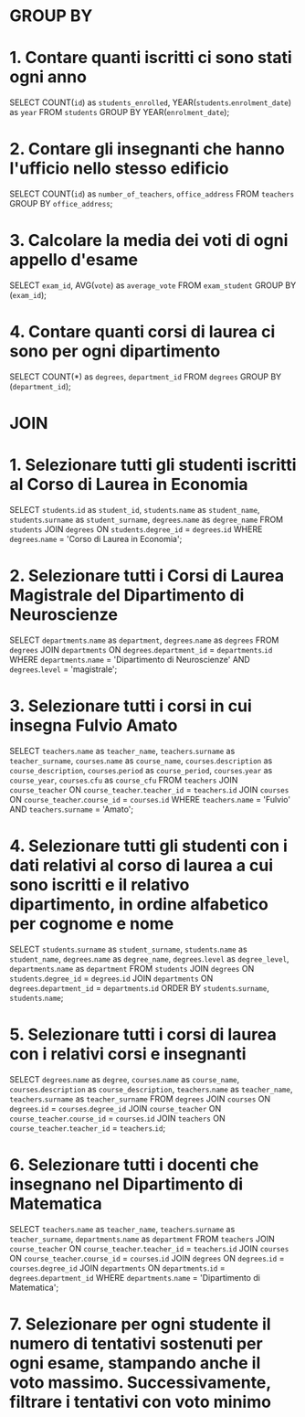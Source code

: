 # GROUP BY
# 1. Contare quanti iscritti ci sono stati ogni anno
SELECT COUNT(`id`) as `students_enrolled`, YEAR(`students`.`enrolment_date`) as `year`
FROM `students`
GROUP BY YEAR(`enrolment_date`);

# 2. Contare gli insegnanti che hanno l'ufficio nello stesso edificio
SELECT COUNT(`id`) as `number_of_teachers`, `office_address`
FROM `teachers`
GROUP BY `office_address`;

# 3. Calcolare la media dei voti di ogni appello d'esame
SELECT `exam_id`, 
AVG(`vote`) as `average_vote`
FROM `exam_student`
GROUP BY (`exam_id`);

# 4. Contare quanti corsi di laurea ci sono per ogni dipartimento
SELECT COUNT(*) as `degrees`,
`department_id`
FROM `degrees`
GROUP BY (`department_id`);


# JOIN
# 1. Selezionare tutti gli studenti iscritti al Corso di Laurea in Economia
SELECT `students`.`id` as `student_id`,
`students`.`name` as `student_name`,
`students`.`surname` as `student_surname`,
`degrees`.`name` as `degree_name`
FROM `students`
JOIN `degrees` ON `students`.`degree_id` = `degrees`.`id`
WHERE `degrees`.`name` = 'Corso di Laurea in Economia';

# 2. Selezionare tutti i Corsi di Laurea Magistrale del Dipartimento di Neuroscienze
SELECT `departments`.`name` as `department`,
`degrees`.`name` as `degrees`
FROM `degrees`
JOIN `departments` ON `degrees`.`department_id` = `departments`.`id`
WHERE `departments`.`name` = 'Dipartimento di Neuroscienze'
AND `degrees`.`level` = 'magistrale';

# 3. Selezionare tutti i corsi in cui insegna Fulvio Amato
SELECT `teachers`.`name` as `teacher_name`,
`teachers`.`surname` as `teacher_surname`,
`courses`.`name` as `course_name`,
`courses`.`description` as `course_description`,
`courses`.`period` as `course_period`,
`courses`.`year` as `course_year`,
`courses`.`cfu` as `course_cfu`
FROM `teachers`
JOIN `course_teacher` ON `course_teacher`.`teacher_id` = `teachers`.`id`
JOIN `courses` ON `course_teacher`.`course_id` = `courses`.`id`
WHERE `teachers`.`name` = 'Fulvio' AND `teachers`.`surname` = 'Amato';

# 4. Selezionare tutti gli studenti con i dati relativi al corso di laurea a cui sono iscritti e il relativo dipartimento, in ordine alfabetico per cognome e nome
SELECT `students`.`surname` as `student_surname`,
`students`.`name` as `student_name`,
`degrees`.`name` as `degree_name`,
`degrees`.`level` as `degree_level`,
`departments`.`name` as `department`
FROM `students`
JOIN `degrees` ON `students`.`degree_id` = `degrees`.`id`
JOIN `departments` ON `degrees`.`department_id` = `departments`.`id`
ORDER BY `students`.`surname`, `students`.`name`;

# 5. Selezionare tutti i corsi di laurea con i relativi corsi e insegnanti 
SELECT `degrees`.`name` as `degree`,
`courses`.`name` as `course_name`,
`courses`.`description` as `course_description`,
`teachers`.`name` as `teacher_name`,
`teachers`.`surname` as `teacher_surname`
FROM `degrees`
JOIN `courses` ON `degrees`.`id` = `courses`.`degree_id`
JOIN `course_teacher` ON `course_teacher`.`course_id` = `courses`.`id`
JOIN `teachers` ON `course_teacher`.`teacher_id` = `teachers`.`id`;

# 6. Selezionare tutti i docenti che insegnano nel Dipartimento di Matematica
SELECT `teachers`.`name` as `teacher_name`,
`teachers`.`surname` as `teacher_surname`,
`departments`.`name` as `department`
FROM `teachers`
JOIN `course_teacher` ON `course_teacher`.`teacher_id` = `teachers`.`id`
JOIN `courses` ON `course_teacher`.`course_id` = `courses`.`id`
JOIN `degrees` ON `degrees`.`id` = `courses`.`degree_id`
JOIN `departments` ON `departments`.`id` = `degrees`.`department_id`
WHERE `departments`.`name` = 'Dipartimento di Matematica';

# 7. Selezionare per ogni studente il numero di tentativi sostenuti per ogni esame, stampando anche il voto massimo. Successivamente, filtrare i tentativi con voto minimo


